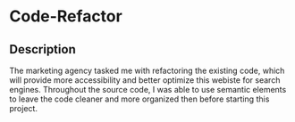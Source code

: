 # Code-Refactor

## Description

The marketing agency tasked me with refactoring the existing code, which will provide more accessibility and better optimize this webiste for search engines. Throughout the source code, I was able to use semantic elements to leave the code cleaner and more organized then before starting this project.

